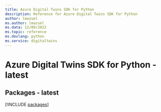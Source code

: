 ```yaml
---
title: Azure Digital Twins SDK for Python
description: Reference for Azure Digital Twins SDK for Python
author: lmazuel
ms.author: lmazuel
ms.data: 12/09/2022
ms.topic: reference
ms.devlang: python
ms.service: digitaltwins
---
```

# Azure Digital Twins SDK for Python - latest
## Packages - latest
[!INCLUDE [packages](digital-twins-index.md)]